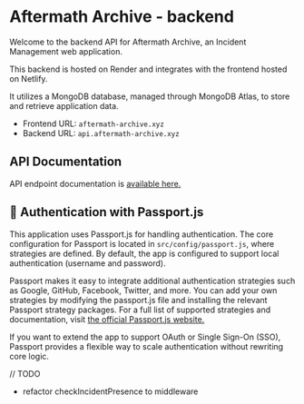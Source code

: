 # Aftermath Archive - backend

Welcome to the backend API for Aftermath Archive, an Incident Management web application.

This backend is hosted on Render and integrates with the frontend hosted on Netlify.

It utilizes a MongoDB database, managed through MongoDB Atlas, to store and retrieve application data.

-   Frontend URL: `aftermath-archive.xyz`
-   Backend URL: `api.aftermath-archive.xyz`

## API Documentation

API endpoint documentation is [available here.](https://api.aftermath-archive.xyz/api-docs/)

## 🔐 Authentication with Passport.js

This application uses Passport.js for handling authentication. The core configuration for Passport is located in `src/config/passport.js`, where strategies are defined. By default, the app is configured to support local authentication (username and password).

Passport makes it easy to integrate additional authentication strategies such as Google, GitHub, Facebook, Twitter, and more. You can add your own strategies by modifying the passport.js file and installing the relevant Passport strategy packages. For a full list of supported strategies and documentation, visit [the official Passport.js website.](https://www.passportjs.org/)

If you want to extend the app to support OAuth or Single Sign-On (SSO), Passport provides a flexible way to scale authentication without rewriting core logic.

// TODO

-   refactor checkIncidentPresence to middleware
